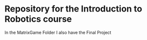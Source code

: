 # Repository for the Introduction to Robotics course
In the MatrixGame Folder I also have the Final Project

